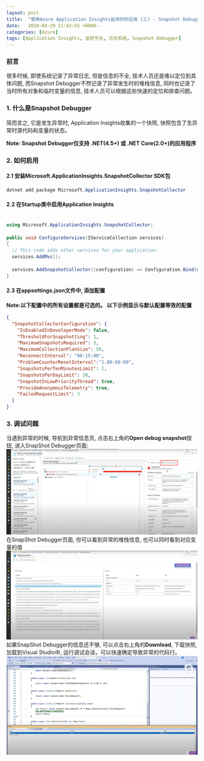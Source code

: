 ```yaml
---
layout: post
title:  "使用Azure Application Insights监测你的应用 (三) - Snapshot Debugger"
date:   2020-04-29 21:42:55 +0800--
categories: [Azure]
tags: [Application Insights, 监控平台, 日志系统, Snapshot Debugger]  
---
```


### 前言
很多时候, 即使系统记录了异常日志, 但是信息的不全, 技术人员还是难以定位到具体问题, 而Snapshot Debugger不然记录了异常发生时的堆栈信息, 同时也记录了当时所有对象和临时变量的信息, 技术人员可以根据这些快速的定位和排查问题。

### 1. 什么是Snapshot Debugger
简而言之, 它是发生异常时, Application Insights收集的一个快照, 快照包含了生异常时源代码和变量的状态。

**Note: Snapshot Debugger仅支持 .NET(4.5+) 或 .NET Core(2.0+)的应用程序**

### 2. 如何启用

#### 2.1 安装Microsoft.ApplicationInsights.SnapshotCollector SDK包
   
```csharp
dotnet add package Microsoft.ApplicationInsights.SnapshotCollector
```
#### 2.2 在Startup类中启用Application Insights

```csharp

using Microsoft.ApplicationInsights.SnapshotCollector;

public void ConfigureServices(IServiceCollection services)
{
  // This code adds other services for your application.
  services.AddMvc();

  services.AddSnapshotCollector((configuration) => Configuration.Bind(nameof(SnapshotCollectorConfiguration), configuration));
}   

```
#### 2.3 在appsettings.json文件中, 添加配置
**Note:以下配置中的所有设置都是可选的。 以下示例显示与默认配置等效的配置**
```Json
{
  "SnapshotCollectorConfiguration": {
    "IsEnabledInDeveloperMode": false,
    "ThresholdForSnapshotting": 1,
    "MaximumSnapshotsRequired": 3,
    "MaximumCollectionPlanSize": 50,
    "ReconnectInterval": "00:15:00",
    "ProblemCounterResetInterval":"1.00:00:00",
    "SnapshotsPerTenMinutesLimit": 1,
    "SnapshotsPerDayLimit": 30,
    "SnapshotInLowPriorityThread": true,
    "ProvideAnonymousTelemetry": true,
    "FailedRequestLimit": 3
  }
}
``` 

### 3. 调试问题
当遇到异常的时候, 导航到异常信息页, 点击右上角的**Open debug snapshot**按钮, 进入SnapShot Debugger页面:
![SnapShotDebugger](/assets/imgs/SnapshotDebugger01.png)
在SnapShot Debugger页面, 你可以看到异常的堆栈信息, 也可以同时看到对应变量的值
![SnapShotDebugger](/assets/imgs/SnapshotDebugger02.png)
如果SnapShot Debugger的信息还不够, 可以点击右上角的**Download**, 下载快照, 加载到Visual Studio中, 运行调试会话，可以快速确定导致异常的代码行。
![SnapShotDebugger](/assets/imgs/SnapshotDebugger03.png)

